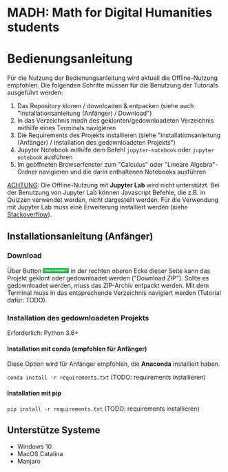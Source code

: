 # MADH: Math for Digital Humanities students


# Bedienungsanleitung

Für die Nutzung der Bedienungsanleitung wird aktuell die Offline-Nutzung empfohlen. Die folgenden Schritte müssen für die Benutzung der Tutorials ausgeführt werden:
1. Das Repository klonen / downloaden & entpacken (siehe auch "Installationsanleitung (Anfänger) / Download")
2. In das Verzeichnis *madh* des geklonten/gedownloadeten Verzeichnis mithilfe eines Terminals navigieren
3. Die Requirements des Projekts installieren (siehe "Installationsanleitung (Anfänger) / Installation des gedownloadeten Projekts")
3. Jupyter Notebook mithilfe dem Befehl `jupyter-notebook` oder `jupyter notebook` ausführen
4. Im geöffneten Browserfenster zum "Calculus" oder "Lineare Algebra"-Ordner navigieren und die darin enthaltenen Notebooks ausführen

<u>ACHTUNG</u>: Die Offline-Nutzung mit <b>Jupyter Lab</b> wird nicht unterstützt. Bei der Benutzung von Jupyter Lab können Javascript Befehle, die z.B. in Quizzen verwendet werden, nicht dargestellt werden. Für die Verwendung mit Jupyter Lab muss eine Erweiterung installiert werden (siehe <a href="https://stackoverflow.com/questions/49542417/how-to-get-ipywidgets-working-in-jupyter-lab">Stackoverflow</a>).

## Installationsanleitung (Anfänger)

### Download

Über Button <img src="Calculus/img/clone_download.png" alt="clone_download-icon" width="60" height="12"/> in der rechten oberen Ecke dieser Seite kann das Projekt geklont oder gedownloadet werden ("Download ZIP"). Sollte es gedownloadet werden, muss das ZIP-Archiv entpackt werden. Mit dem Terminal muss in das entsprechende Verzeichnis navigiert werden (Tutorial dafür: TODO).


### Installation des gedownloadeten Projekts

Erforderlich: Python 3.6+

#### Installation mit conda (empfohlen für Anfänger)
Diese Option wird für Anfänger empfohlen, die **Anaconda** installiert haben.

`conda install -r requirements.txt` (TODO: requirements installieren)

#### Installation mit pip

`pip install -r requirements.txt` (TODO: requirements installieren)

## Unterstütze Systeme

* Windows 10
* MacOS Catalina
* Manjaro

